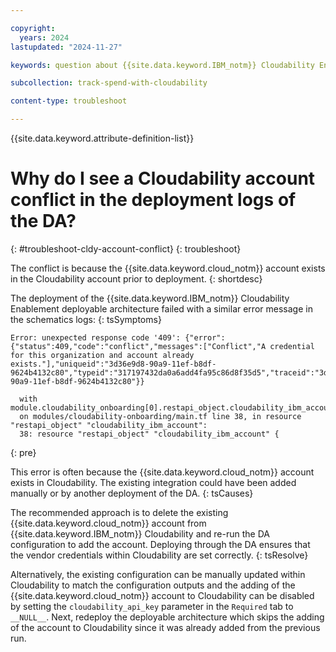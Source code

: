 ```yaml
---

copyright:
  years: 2024
lastupdated: "2024-11-27"

keywords: question about {{site.data.keyword.IBM_notm}} Cloudability Enablement

subcollection: track-spend-with-cloudability

content-type: troubleshoot

---
```


{{site.data.keyword.attribute-definition-list}}

# Why do I see a Cloudability account conflict in the deployment logs of the DA?
{: #troubleshoot-cldy-account-conflict}
{: troubleshoot}

The conflict is because the {{site.data.keyword.cloud_notm}} account exists in the Cloudability account prior to deployment.
{: shortdesc}

The deployment of the {{site.data.keyword.IBM_notm}} Cloudability Enablement deployable architecture failed with a similar error message in the schematics logs:
{: tsSymptoms}

```log
Error: unexpected response code '409': {"error":{"status":409,"code":"conflict","messages":["Conflict","A credential for this organization and account already exists."],"uniqueid":"3d36e9d8-90a9-11ef-b8df-9624b4132c80","typeid":"317197432da0a6add4fa95c86d8f35d5","traceid":"3d056f28-90a9-11ef-b8df-9624b4132c80"}}

  with module.cloudability_onboarding[0].restapi_object.cloudability_ibm_account,
  on modules/cloudability-onboarding/main.tf line 38, in resource "restapi_object" "cloudability_ibm_account":
  38: resource "restapi_object" "cloudability_ibm_account" {
```
{: pre}


This error is often because the {{site.data.keyword.cloud_notm}} account exists in Cloudability. The existing integration could have been added manually or by another deployment of the DA.
{: tsCauses}

The recommended approach is to delete the existing {{site.data.keyword.cloud_notm}} account from {{site.data.keyword.IBM_notm}} Cloudability and re-run the DA configuration to add the account. Deploying through the DA ensures that the vendor credentials within Cloudability are set correctly.
{: tsResolve}

Alternatively, the existing configuration can be manually updated within Cloudability to match the configuration outputs and the adding of the {{site.data.keyword.cloud_notm}} account to Cloudability can be disabled by setting the `cloudability_api_key` parameter in the `Required` tab to `__NULL__`. Next, redeploy the deployable architecture which skips the adding of the account to Cloudability since it was already added from the previous run.
